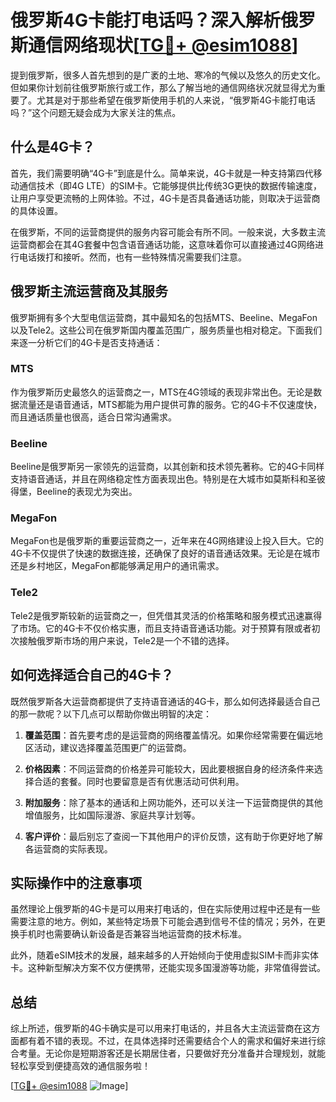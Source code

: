 # 俄罗斯4G卡能打电话吗？深入解析俄罗斯通信网络现状[[TG💪+ @esim1088](https://t.me/s/esim1088)]

提到俄罗斯，很多人首先想到的是广袤的土地、寒冷的气候以及悠久的历史文化。但如果你计划前往俄罗斯旅行或工作，那么了解当地的通信网络状况就显得尤为重要了。尤其是对于那些希望在俄罗斯使用手机的人来说，“俄罗斯4G卡能打电话吗？”这个问题无疑会成为大家关注的焦点。

## 什么是4G卡？

首先，我们需要明确“4G卡”到底是什么。简单来说，4G卡就是一种支持第四代移动通信技术（即4G LTE）的SIM卡。它能够提供比传统3G更快的数据传输速度，让用户享受更流畅的上网体验。不过，4G卡是否具备通话功能，则取决于运营商的具体设置。

在俄罗斯，不同的运营商提供的服务内容可能会有所不同。一般来说，大多数主流运营商都会在其4G套餐中包含语音通话功能，这意味着你可以直接通过4G网络进行电话拨打和接听。然而，也有一些特殊情况需要我们注意。

## 俄罗斯主流运营商及其服务

俄罗斯拥有多个大型电信运营商，其中最知名的包括MTS、Beeline、MegaFon以及Tele2。这些公司在俄罗斯国内覆盖范围广，服务质量也相对稳定。下面我们来逐一分析它们的4G卡是否支持通话：

### MTS
作为俄罗斯历史最悠久的运营商之一，MTS在4G领域的表现非常出色。无论是数据流量还是语音通话，MTS都能为用户提供可靠的服务。它的4G卡不仅速度快，而且通话质量也很高，适合日常沟通需求。

### Beeline
Beeline是俄罗斯另一家领先的运营商，以其创新和技术领先著称。它的4G卡同样支持语音通话，并且在网络稳定性方面表现出色。特别是在大城市如莫斯科和圣彼得堡，Beeline的表现尤为突出。

### MegaFon
MegaFon也是俄罗斯的重要运营商之一，近年来在4G网络建设上投入巨大。它的4G卡不仅提供了快速的数据连接，还确保了良好的语音通话效果。无论是在城市还是乡村地区，MegaFon都能够满足用户的通讯需求。

### Tele2
Tele2是俄罗斯较新的运营商之一，但凭借其灵活的价格策略和服务模式迅速赢得了市场。它的4G卡不仅价格实惠，而且支持语音通话功能。对于预算有限或者初次接触俄罗斯市场的用户来说，Tele2是一个不错的选择。

## 如何选择适合自己的4G卡？

既然俄罗斯各大运营商都提供了支持语音通话的4G卡，那么如何选择最适合自己的那一款呢？以下几点可以帮助你做出明智的决定：

1. **覆盖范围**：首先要考虑的是运营商的网络覆盖情况。如果你经常需要在偏远地区活动，建议选择覆盖范围更广的运营商。
   
2. **价格因素**：不同运营商的价格差异可能较大，因此要根据自身的经济条件来选择合适的套餐。同时也要留意是否有优惠活动可供利用。

3. **附加服务**：除了基本的通话和上网功能外，还可以关注一下运营商提供的其他增值服务，比如国际漫游、家庭共享计划等。

4. **客户评价**：最后别忘了查阅一下其他用户的评价反馈，这有助于你更好地了解各运营商的实际表现。

## 实际操作中的注意事项

虽然理论上俄罗斯的4G卡是可以用来打电话的，但在实际使用过程中还是有一些需要注意的地方。例如，某些特定场景下可能会遇到信号不佳的情况；另外，在更换手机时也需要确认新设备是否兼容当地运营商的技术标准。

此外，随着eSIM技术的发展，越来越多的人开始倾向于使用虚拟SIM卡而非实体卡。这种新型解决方案不仅方便携带，还能实现多国漫游等功能，非常值得尝试。

## 总结

综上所述，俄罗斯的4G卡确实是可以用来打电话的，并且各大主流运营商在这方面都有着不错的表现。不过，在具体选择时还需要结合个人的需求和偏好来进行综合考量。无论你是短期游客还是长期居住者，只要做好充分准备并合理规划，就能轻松享受到便捷高效的通信服务啦！

[[TG💪+ @esim1088](https://t.me/s/esim1088) ![Image](https://i.postimg.cc/4NQfJmqS/Snipaste-2025-05-13-00-14-12.png)]